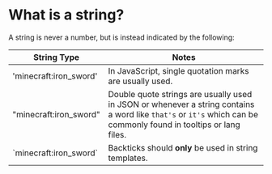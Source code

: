 # What is a string?

A string is never a number, but is instead indicated by the following:

| String Type | Notes |
| --- | --- |
| 'minecraft:iron_sword' | In JavaScript, single quotation marks are usually used. |
| "minecraft:iron_sword" | Double quote strings are usually used in JSON or whenever a string contains a word like `that's` or `it's` which can be commonly found in tooltips or lang files. |
| \`minecraft:iron_sword` | Backticks should **only** be used in string templates. |
